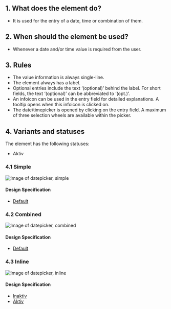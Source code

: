 ## 1. What does the element do?
*   It is used for the entry of a date, time or combination of them.

## 2. When should the element be used?
*   Whenever a date and/or time value is required from the user.

## 3. Rules
*   The value information is always single-line.
*   The element always has a label.
*   Optional entries include the text ‘(optional)’ behind the label. For short fields, the text ‘(optional)’ can be abbreviated to ‘(opt.)’.
*   An infoicon can be used in the entry field for detailed explanations. A tooltip opens when this infoicon is clicked on.
*   The date/timepicker is opened by clicking on the entry field. A maximum of three selection wheels are available within the picker.


## 4. Variants and statuses
The element has the following statuses: 
*   Aktiv

### 4.1 Simple
![Image of datepicker, simple](https://raw.githubusercontent.com/sbb-design-systems/design-system-mobile-documentation/master/documentation/elements/date-picker/images/ME17_Einfach.png 'class: image')

#### Design Specification
*   [Default](https://sbb.invisionapp.com/d/main#/console/14051805/313166998/inspect)

### 4.2 Combined
![Image of datepicker, combined](https://raw.githubusercontent.com/sbb-design-systems/design-system-mobile-documentation/master/documentation/elements/date-picker/images/ME17_Mehrfach.png 'class: image')

#### Design Specification
*   [Default](https://sbb.invisionapp.com/d/main#/console/14051805/313166999/inspect)

### 4.3 Inline
![Image of datepicker, inline](https://raw.githubusercontent.com/sbb-design-systems/design-system-mobile-documentation/master/documentation/elements/date-picker/images/ME17_Inline.png 'class: image')

#### Design Specification
*   [Inaktiv](https://sbb.invisionapp.com/d/main#/console/14051805/313170341/inspect)
*   [Aktiv](https://sbb.invisionapp.com/d/main#/console/14051805/313170340/inspect)
